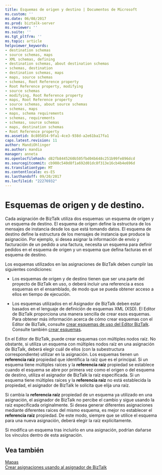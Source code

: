 ```yaml
---
title: Esquemas de origen y destino | Documentos de Microsoft
ms.custom: ''
ms.date: 06/08/2017
ms.prod: biztalk-server
ms.reviewer: ''
ms.suite: ''
ms.tgt_pltfrm: ''
ms.topic: article
helpviewer_keywords:
- destination schemas
- source schemas, maps
- XML schemas, defining
- destination schemas, about destination schemas
- schemas, destination
- destination schemas, maps
- maps, source schemas
- schemas, Root Reference property
- Root Reference property, modifying
- source schemas
- modifying, Root Reference property
- maps, Root Reference property
- source schemas, about source schemas
- schemas, maps
- maps, schema requirements
- schemas, requirements
- schemas, source schemas
- maps, destination schemas
- Root Reference property
ms.assetid: 8c805854-9fa1-4ce3-938d-a2e61ba17fa1
caps.latest.revision: 11
author: MandiOhlinger
ms.author: mandia
manager: anneta
ms.openlocfilehash: d82fb8445260b505fbd04b648c251b99fe896dcd
ms.sourcegitcommit: cb908c540d8f1a692d01dc8f313e16cb4b4e696d
ms.translationtype: MT
ms.contentlocale: es-ES
ms.lasthandoff: 09/20/2017
ms.locfileid: "22276932"
---
```

# <a name="source-and-destination-schemas"></a>Esquemas de origen y de destino.
Cada asignación de BizTalk utiliza dos esquemas: un esquema de origen y un esquema de destino. El esquema de origen define la estructura de los mensajes de instancia desde los que está tomando datos. El esquema de destino define la estructura de los mensajes de instancia que produce la asignación. Por ejemplo, si desea asignar la información de envío y facturación de un pedido a una factura, necesita un esquema para definir pedidos en el esquema de origen y un esquema que defina facturas en el esquema de destino.  
  
 Los esquemas utilizados en las asignaciones de BizTalk deben cumplir las siguientes condiciones:  
  
-   Los esquemas de origen y de destino tienen que ser una parte del proyecto de BizTalk en uso, o deberá incluir una referencia a esos esquemas en el ensamblado, de modo que se pueda obtener acceso a ellos en tiempo de ejecución.  
  
-   Los esquemas utilizados en el Asignador de BizTalk deben estar basados en el lenguaje de definición de esquemas XML (XSD). El Editor de BizTalk proporciona una manera sencilla de crear esos esquemas. Para obtener más información acerca de cómo crear esquemas con el Editor de BizTalk, consulte [crear esquemas de uso del Editor BizTalk](../core/creating-schemas-using-biztalk-editor.md). Consulte también [crear esquemas](../core/creating-schemas.md).  
  
 En el Editor de BizTalk, puede crear esquemas con múltiples nodos raíz. No obstante, si utiliza un esquema con múltiples nodos raíz en una asignación de BizTalk, deberá elegir cuál de ellos (con la subestructura correspondiente) utilizar en la asignación. Los esquemas tienen un **referencia raíz** propiedad que identifica la raíz que es el principal. Si un esquema tiene múltiples raíces y la **referencia raíz** propiedad se establece cuando el esquema se abre por primera vez como el origen o del esquema de destino, utiliza el asignador de BizTalk la raíz especificada. Si un esquema tiene múltiples raíces y la **referencia raíz** no está establecida la propiedad, el asignador de BizTalk le solicita que elija una raíz.  
  
 Si cambia la **referencia raíz** propiedad de un esquema ya utilizado en una asignación, el asignador de BizTalk no percibe el cambio y sigue usando la raíz especificada originalmente. Si desea generar diferentes asignaciones mediante diferentes raíces del mismo esquema, es mejor no establecer el **referencia raíz** propiedad. De este modo, siempre que se utilice el esquema para una nueva asignación, deberá elegir la raíz explícitamente.  
  
 Si modifica un esquema tras incluirlo en una asignación, podrían dañarse los vínculos dentro de esta asignación.  
  
## <a name="see-also"></a>Vea también  
 [Mapas](../core/maps.md)   
 [Crear asignaciones usando al asignador de BizTalk](../core/creating-maps-using-biztalk-mapper.md)